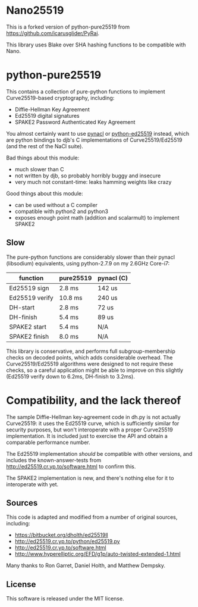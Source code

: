 # Nano25519

This is a forked version of python-pure25519 from https://github.com/icarusglider/PyRai.

This library uses Blake over SHA hashing functions to be compatible with Nano.

# python-pure25519

This contains a collection of pure-python functions to implement Curve25519-based cryptography, including:

* Diffie-Hellman Key Agreement
* Ed25519 digital signatures
* SPAKE2 Password Authenticated Key Agreement

You almost certainly want to use [pynacl](https://pypi.python.org/pypi/PyNaCl/) or [python-ed25519](https://pypi.python.org/pypi/ed25519) instead, which are python bindings to djb's C implementations of Curve25519/Ed25519 (and the rest of the NaCl suite).

Bad things about this module:

* much slower than C
* not written by djb, so probably horribly buggy and insecure
* very much not constant-time: leaks hamming weights like crazy

Good things about this module:

* can be used without a C compiler
* compatible with python2 and python3
* exposes enough point math (addition and scalarmult) to implement SPAKE2

## Slow

The pure-python functions are considerably slower than their pynacl (libsodium) equivalents, using python-2.7.9 on my 2.6GHz Core-i7:

| function       | pure25519 | pynacl (C) |
| -------------- | --------- | ---------- |
| Ed25519 sign   |    2.8 ms |     142 us |
| Ed25519 verify |   10.8 ms |     240 us |
| DH-start       |    2.8 ms |      72 us |
| DH-finish      |    5.4 ms |      89 us |
| SPAKE2 start   |    5.4 ms |        N/A |
| SPAKE2 finish  |    8.0 ms |        N/A |

This library is conservative, and performs full subgroup-membership checks on decoded points, which adds considerable overhead. The Curve25519/Ed25519 algorithms were designed to not require these checks, so a careful application might be able to improve on this slightly (Ed25519 verify down to
6.2ms, DH-finish to 3.2ms).

# Compatibility, and the lack thereof

The sample Diffie-Hellman key-agreement code in dh.py is not actually Curve25519: it uses the Ed25519 curve, which is sufficiently similar for security purposes, but won't interoperate with a proper Curve25519 implementation. It is included just to exercise the API and obtain a comparable performance number.

The Ed25519 implementation *should* be compatible with other versions, and includes the known-answer-tests from http://ed25519.cr.yp.to/software.html to confirm this.

The SPAKE2 implementation is new, and there's nothing else for it to interoperate with yet.

## Sources

This code is adapted and modified from a number of original sources,
including:

* https://bitbucket.org/dholth/ed25519ll
* http://ed25519.cr.yp.to/python/ed25519.py
* http://ed25519.cr.yp.to/software.html
* http://www.hyperelliptic.org/EFD/g1p/auto-twisted-extended-1.html

Many thanks to Ron Garret, Daniel Holth, and Matthew Dempsky.

## License

This software is released under the MIT license.
